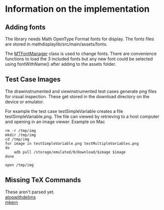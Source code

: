 
# Information on the implementation 

Adding fonts
----------------------------------

The library needs Math OpenType Format fonts for display.
The fonts files are stored in mathdisplaylib/src/main/assets/fonts.

The [MTFontManager](https://rawgit.com/gregcockroft/AndroidMath/master/mathdisplaylib/doc/com.agog.mathdisplay/-m-t-font-manager/index.html)
class is used to change fonts.
There are convenience functions to load the 3 included fonts but any new font could be selected using fontWithName() after adding to the assets folder.

Test Case Images
----------------------------------
The drawinstrumented and viewinstrumented test cases generate png files for visual inspection.
These get stored in the download directory on the device or emulator.

For example the test case testSimpleVariable creates a file testSimpleVariable.png.
The file can viewed by retrieving to a host computer and opening in an image viewer.
Example on Mac

```
rm -r /tmp/img
mkdir /tmp/img
cd /tmp/img
for image in testSimpleVariable.png testMultipleVariables.png 
do
    adb pull /storage/emulated/0/Download/$image $image
done

open /tmp/img

```


Missing TeX Commands 
----------------------------------
These aren't parsed yet.<BR>
[atopwithdelims](https://www.tutorialspoint.com/tex_commands/atopwithdelims.htm)<br>
[mkern](https://www.tutorialspoint.com/tex_commands/mkern.htm)


